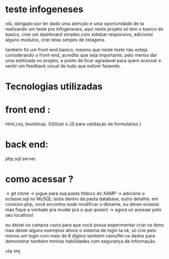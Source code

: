 # teste infogeneses

olá, obrigado por ter dado uma atenção e uma oportunidade de ta realizando um teste pra infogeneses, aqui neste projeto só tem o basico do basico, criei um dashboard simples com sidebar responsivo, adicionei alguns modulos, criei telas simpes de listagens.

também fiz um front-end basico, mesmo que neste teste não esteja considerando o front-end, acredito que seja importante, pelo menos dar uma estilizada no projeto, a ponto de ficar agradavel para quem acessar e sentir um feedback visual de tudo que estiver fazendo.

# Tecnologias utilizadas
  # front end :
  html,css, bootstrap.
  (Utilizei o JS para validação de formularios )
  # back end:
  php,sql server.

# como acessar ?

-> git clone
-> jogue para sua pasta htdocs do XAMP
-> adicione o eclasse.sql no MySQL (esta dentro da pasta database, outro detalhe: em conixion.php, você encontra onde modificar o dbname, eu deixei eclasse mas fique a vontade pra mudar pra o que quiser)
-> agora só acessar pelo seu localhost

eu deixei os campos vazio para que você possa experimentar criar os itens mas deixei alguns exemplos ativos
o sistema de login ta ok, só crie pelo menos um login com mais de 8 digitos
também camuflei os dados para demonstrar também minhas habilidades com segurança de informação.

vlw tmj
